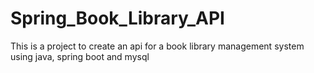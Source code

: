 # Spring_Book_Library_API
This is a project to create an api for a book library management system using java, spring boot and mysql
